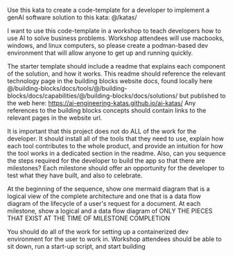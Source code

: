 Use this kata to create a code-template for a developer to implement a genAI software solution to this kata: @/katas/

I want to use this code-template in a workshop to teach developers how to use AI to solve business problems. Workshop attendees will use macbooks, windows, and linux computers, so please create a podman-based dev environment that will allow anyone to get up and running quickly.

The starter template should include a readme that explains each component of the solution, and how it works. This readme should reference the relevant technology page in the building blocks website docs, found locally here @/building-blocks/docs/tools/@/building-blocks/docs/capabilities/@/building-blocks/docs/solutions/ but published to the web here: https://ai-engineering-katas.github.io/ai-katas/
Any references to the building blocks concepts should contain links to the relevant pages in the website url.

It is important that this project does not do ALL of the work for the developer. It should install all of the tools that they need to use, explain how each tool contributes to the whole product, and provide an intuition for how the tool works in a dedicated section in the readme. Also, can you sequence the steps required for the developer to build the app so that there are milestones? Each milestone should offer an opportunity for the developer to test what they have built, and also to celebrate.

At the beginning of the sequence, show one mermaid diagram that is a logical view of the complete architecture and one that is a data flow diagram of the lifecycle of a user's request for a document. At each milestone, show a logical and a data flow diagram of ONLY THE PIECES THAT EXIST AT THE TIME OF MILESTONE COMPLETION

You should do all of the work for setting up a containerized dev environment for the user to work in. Workshop attendees should be able to sit down, run a start-up script, and start building
